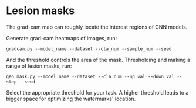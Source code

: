 # Lesion masks
The grad-cam map can roughly locate the interest regions of CNN models. 

Generate grad-cam heatmaps of images, run:

	gradcam.py --model_name --dataset --cla_num --sample_num --seed

And the threshold controls the area of the mask. Thresholding and making a range of lesion masks, run:

	gen_mask.py --model_name --dataset --cla_num --up_val --down_val --step --seed

Select the appropriate threshold for your task. A higher threshold leads to a bigger space for optimizing the watermarks' location.

  
